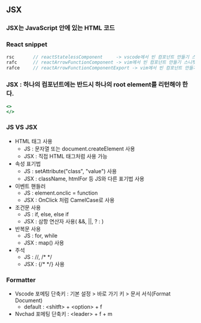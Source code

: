 ## JSX 

### JSX는 JavaScript 안에 있는 HTML 코드

### React snippet
```jsx
rsc       // reactStatelessComponent     -> vscode에서 빈 컴포넌트 만들기 스니펫
rafc      // reactArrowFunctionComponent -> vim에서 빈 컴포넌트 만들기 스니펫
rafce     // reactArrowFunctionComponentExport -> vim에서 빈 컴포넌트 만들기 스니펫

```

### JSX : 하나의 컴포넌트에는 반드시 하나의 root element를 리턴해야 한다.
```jsx
<>
</>
```

### JS VS JSX
- HTML 태그 사용 
  - JS  : 문자열 또는 document.createElement 사용
  - JSX : 직접 HTML 태그처럼 사용 가능
- 속성 표기법
  - JS  : setAttribute("class", "value") 사용
  - JSX : className, htmlFor 등 JS와 다른 표기법 사용
- 이벤트 핸들러
  - JS  : element.onclic = function 
  - JSX : OnClick 처럼 CamelCase로 사용
- 조건문 사용
  - JS  : if, else, else if
  - JSX : 삼항 연산자 사용( &&, ||, ? : )
- 반복문 사용
  - JS  : for, while
  - JSX : map() 사용
- 주석
  - JS  : //, /* */
  - JSX : {/* */} 사용


### Formatter
- Vscode 포메팅 단축키 : 기본 설정 > 바로 가기 키 > 문서 서식(Format Document)
  - default : \<shitft\> + \<option\> + f
- Nvchad 포메팅 단축키 : \<leader\> + f + m

